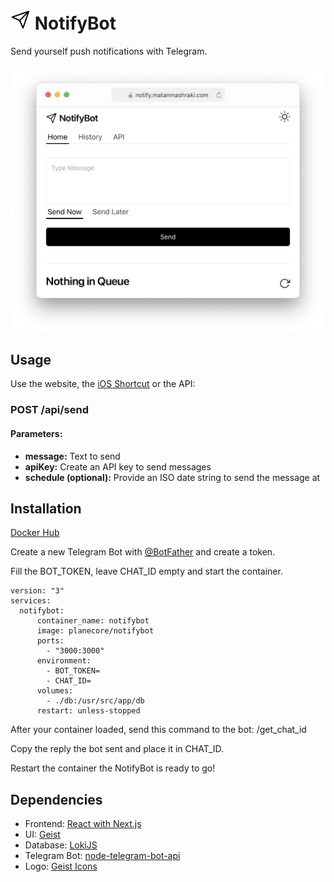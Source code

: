 # <img src="https://raw.githubusercontent.com/planecore/NotifyBot/main/public/logo.png" width="32"> NotifyBot
Send yourself push notifications with Telegram.

<img src="https://raw.githubusercontent.com/planecore/NotifyBot/main/public/screenshot.png"></img>

## Usage
Use the website, the [iOS Shortcut](https://www.icloud.com/shortcuts/a901b97f0a7c45f887c8f581f7f08824) or the API:

### POST /api/send
#### Parameters:
- **message:** Text to send
- **apiKey:** Create an API key to send messages
- **schedule (optional):** Provide an ISO date string to send the message at

## Installation
[Docker Hub](https://hub.docker.com/r/planecore/notifybot)

Create a new Telegram Bot with [@BotFather](https://t.me/botfather) and create a token.

Fill the BOT_TOKEN, leave CHAT_ID empty and start the container.

```
version: "3"
services:
  notifybot:
      container_name: notifybot
      image: planecore/notifybot
      ports:
        - "3000:3000"
      environment:
        - BOT_TOKEN=
        - CHAT_ID=
      volumes: 
        - ./db:/usr/src/app/db
      restart: unless-stopped
```

After your container loaded, send this command to the bot: /get_chat_id

Copy the reply the bot sent and place it in CHAT_ID.

Restart the container the NotifyBot is ready to go!

## Dependencies
- Frontend: [React with Next.js](https://nextjs.org/)
- UI: [Geist](https://github.com/geist-org/react)
- Database: [LokiJS](https://github.com/techfort/LokiJS)
- Telegram Bot: [node-telegram-bot-api](https://github.com/yagop/node-telegram-bot-api)
- Logo: [Geist Icons](https://github.com/geist-org/react-icons)
